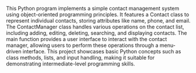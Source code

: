 This Python program implements a simple contact management system using object-oriented programming principles. It features a Contact class to represent individual contacts, storing attributes like name, phone, and email. The ContactManager class handles various operations on the contact list, including adding, editing, deleting, searching, and displaying contacts. The main function provides a user interface to interact with the contact manager, allowing users to perform these operations through a menu-driven interface. This project showcases basic Python concepts such as class methods, lists, and input handling, making it suitable for demonstrating intermediate-level programming skills.






